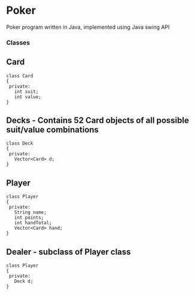 # Poker
Poker program written in Java, implemented using Java swing API

### Classes
## Card
```
class Card
{
 private:
   int suit;
   int value;
}
```
## Decks - Contains 52 Card objects of all possible suit/value combinations
```
class Deck
{
 private:
   Vector<Card> d;
}
```
## Player
```
class Player
{
 private:
   String name;
   int points;
   int handTotal;
   Vector<Card> hand;
}
```
## Dealer - subclass of Player class
```
class Player
{
 private:
   Deck d;
}
```
